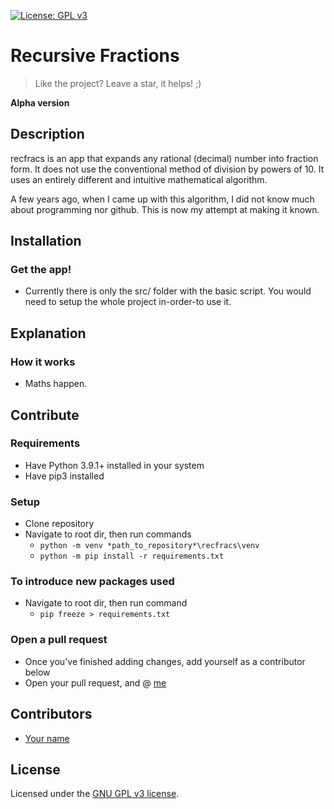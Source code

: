 [![License: GPL v3](https://img.shields.io/badge/License-GPLv3-blue.svg)](https://www.gnu.org/licenses/gpl-3.0)
# Recursive Fractions
> Like the project? Leave a star, it helps! ;)

**Alpha version**

## Description
recfracs is an app that expands any rational (decimal) number into fraction form. It does not use the conventional method of division by powers of 10. It uses an entirely different and intuitive mathematical algorithm.

A few years ago, when I came up with this algorithm, I did not know much about programming nor github. This is now my attempt at making it known.


## Installation
### Get the app!
- Currently there is only the src/ folder with the basic script. You would need to setup the whole project in-order-to use it.


## Explanation
### How it works
- Maths happen.


## Contribute
### Requirements
- Have Python 3.9.1+ installed in your system
- Have pip3 installed

### Setup
- Clone repository
- Navigate to root dir, then run commands
  - `python -m venv *path_to_repository*\recfracs\venv`
  - `python -m pip install -r requirements.txt`

### To introduce new packages used
- Navigate to root dir, then run command
  - `pip freeze > requirements.txt`

### Open a pull request
- Once you've finished adding changes, add yourself as a contributor below
- Open your pull request, and @ [me](https://github.com/Danie12345)


## Contributors
- [Your name](https://github.com)


## License
Licensed under the [GNU GPL v3 license](LICENSE).